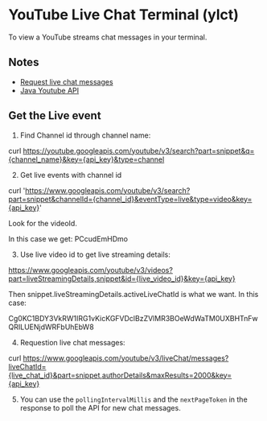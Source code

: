 # YouTube Live Chat Terminal (ylct)

To view a YouTube streams chat messages in your terminal. 

## Notes 

- [Request live chat messages](https://gist.github.com/w3cj/4f1fa02b26303ae1e0b1660f2349e705#3-request-live-chat-messages-using-this-activelivechatid)
- [Java Youtube API](https://developers.google.com/youtube/v3/quickstart/java)


## Get the Live event

1. Find Channel id through channel name:

curl https://youtube.googleapis.com/youtube/v3/search?part=snippet&q={channel_name}&key={api_key}&type=channel

2. Get live events with channel id

curl 'https://www.googleapis.com/youtube/v3/search?part=snippet&channelId={channel_id}&eventType=live&type=video&key={api_key}'

Look for the videoId. 

In this case we get:   PCcudEmHDmo

3. Use live video id to get live streaming details: 

https://www.googleapis.com/youtube/v3/videos?part=liveStreamingDetails,snippet&id={live_video_id}&key={api_key}

Then snippet.liveStreamingDetails.activeLiveChatId is what we want. In this case: 

Cg0KC1BDY3VkRW1IRG1vKicKGFVDclBzZVlMR3BOeWdWaTM0UXBHTnFwQRILUENjdWRFbUhEbW8 

4. Requestion live chat messages: 

curl https://www.googleapis.com/youtube/v3/liveChat/messages?liveChatId={live_chat_id}&part=snippet,authorDetails&maxResults=2000&key={api_key}

5. You can use the `pollingIntervalMillis` and the `nextPageToken` in the response to poll the API for new chat messages.
